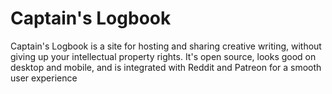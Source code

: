 # Captain's Logbook

Captain's Logbook is a site for hosting and sharing creative writing, without giving up your intellectual property rights. It's open source, looks good on desktop and mobile, and is integrated with Reddit and Patreon for a smooth user experience
